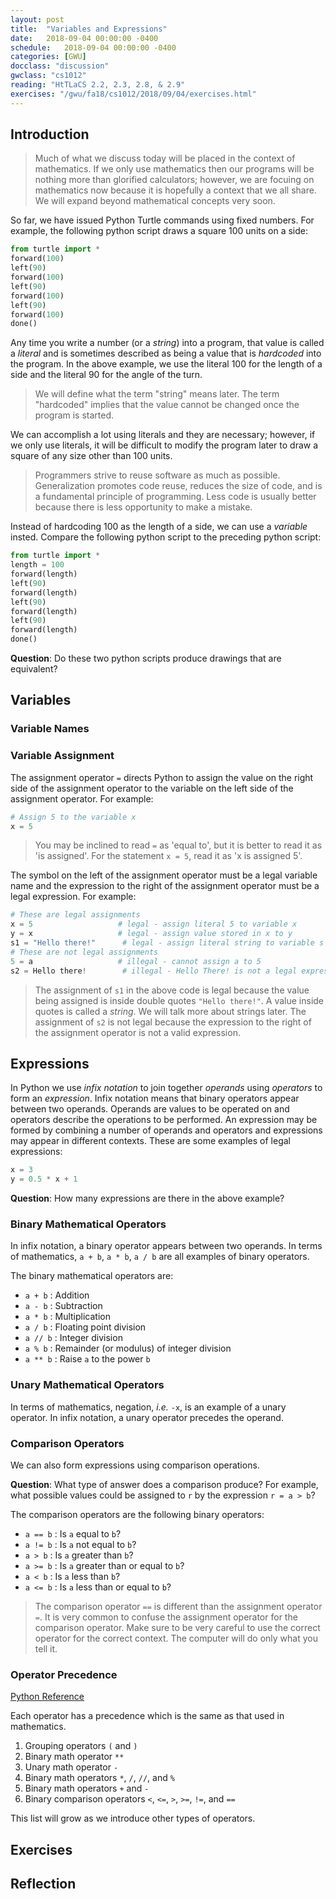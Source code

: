 ```yaml
---
layout: post
title:  "Variables and Expressions"
date:   2018-09-04 00:00:00 -0400
schedule:   2018-09-04 00:00:00 -0400
categories: [GWU]
docclass: "discussion"
gwclass: "cs1012"
reading: "HtTLaCS 2.2, 2.3, 2.8, & 2.9"
exercises: "/gwu/fa18/cs1012/2018/09/04/exercises.html"
---
```

<head>
  <link href="/css/syntax.css" rel="stylesheet">
</head>

## Introduction
> Much of what we discuss today will be placed in the context of mathematics.  If we only use mathematics then our programs will be nothing more than glorified calculators; however, we are focuing on mathematics now because it is hopefully a context that we all share.  We will expand beyond mathematical concepts very soon.

So far, we have issued Python Turtle commands using fixed numbers.  For example, the following python script draws a square 100 units on a side:
```python
from turtle import *
forward(100)
left(90)
forward(100)
left(90)
forward(100)
left(90)
forward(100)
done()
```
Any time you write a number (or a _string_) into a program, that value is called a _literal_ and is sometimes described as being a value that is _hardcoded_ into the program.  In the above example, we use the literal 100 for the length of a side and the literal 90 for the angle of the turn.
> We will define what the term "string" means later.  The term "hardcoded" implies that the value cannot be changed once the program is started.

We can accomplish a lot using literals and they are necessary; however, if we only use literals, it will be difficult to modify the program later to draw a square of any size other than 100 units.

> Programmers strive to reuse software as much as possible.  Generalization promotes code reuse, reduces the size of code, and is a fundamental principle of programming. Less code is usually better because there is less opportunity to make a mistake.

Instead of hardcoding 100 as the length of a side, we can use a _variable_ insted.  Compare the following python script to the preceding python script:

```python
from turtle import *
length = 100
forward(length)
left(90)
forward(length)
left(90)
forward(length)
left(90)
forward(length)
done()
```

**Question**: Do these two python scripts produce drawings that are equivalent?

## Variables

### Variable Names

### Variable Assignment
The assignment operator ```=``` directs Python to assign the value on the right side of the assignment operator to the variable on the left side of the assignment operator.  For example:
```python
# Assign 5 to the variable x
x = 5
```
> You may be inclined to read ```=``` as 'equal to', but it is better to read it as 'is assigned'.  For the statement ```x = 5```, read it as 'x is assigned 5'.

The symbol on the left of the assignment operator must be a legal variable name and the expression to the right of the assignment operator must be a legal expression.  For example:
```python
# These are legal assignments
x = 5                   # legal - assign literal 5 to variable x
y = x                   # legal - assign value stored in x to y
s1 = "Hello there!"      # legal - assign literal string to variable s
# These are not legal assignments
5 = a                   # illegal - cannot assign a to 5
s2 = Hello there!        # illegal - Hello There! is not a legal expression
```

> The assignment of ```s1``` in the above code is legal because the value being assigned is inside double quotes ```"Hello there!"```.  A value inside quotes is called a _string_.  We will talk more about strings later.  The assignment of ```s2``` is not legal because the expression to the right of the assignment operator is not a valid expression.

## Expressions
In Python we use _infix notation_ to join together _operands_ using _operators_ to form an _expression_.  Infix notation means that binary operators appear between two operands.  Operands are values to be operated on and operators describe the operations to be performed.  An expression may be formed by combining a number of operands and operators and expressions may appear in different contexts.  These are some examples of legal expressions:
```python
x = 3
y = 0.5 * x + 1
```
**Question**: How many expressions are there in the above example?

### Binary Mathematical Operators
In infix notation, a binary operator appears between two operands.  In terms of mathematics, ```a + b```, ```a * b```, ```a / b``` are all examples of binary operators.

The binary mathematical operators are:
* ```a + b``` : Addition
* ```a - b``` : Subtraction
* ```a * b``` : Multiplication
* ```a / b``` : Floating point division
* ```a // b``` : Integer division
* ```a % b``` : Remainder (or modulus) of integer division
* ```a ** b``` : Raise ```a``` to the power ```b```


### Unary Mathematical Operators
In terms of mathematics, negation, _i.e._ ```-x```, is an example of a unary operator.  In infix notation, a unary operator precedes the operand.

### Comparison Operators
We can also form expressions using comparison operations.

**Question**: What type of answer does a comparison produce?  For example, what possible values could be assigned to ```r``` by the expression ```r = a > b```?

The comparison operators are the following binary operators:
* ```a == b``` : Is ```a``` equal to ```b```?
* ```a != b``` : Is ```a``` not equal to ```b```?
* ```a > b``` : Is ```a``` greater than ```b```?
* ```a >= b``` : Is ```a``` greater than or equal to ```b```?
* ```a < b``` : Is ```a``` less than ```b```?
* ```a <= b``` : Is ```a``` less than or equal to ```b```?

> The comparison operator ```==``` is different than the assignment operator ```=```.  It is very common to confuse the assignment operator for the comparison operator.  Make sure to be very careful to use the correct operator for the correct context.  The computer will do only what you tell it.

### Operator Precedence
[Python Reference](https://docs.python.org/3/reference/expressions.html#operator-precedence)

Each operator has a precedence which is the same as that used in mathematics.
1. Grouping operators ```(``` and ```)```
2. Binary math operator ```**```
3. Unary math operator ```-```
4. Binary math operators ```*```, ```/```, ```//```, and ```%```
5. Binary math operators ```+``` and ```-```
6. Binary comparison operators ```<```, ```<=```, ```>```, ```>=```, ```!=```, and ```==```

This list will grow as we introduce other types of operators.

## Exercises


## Reflection

